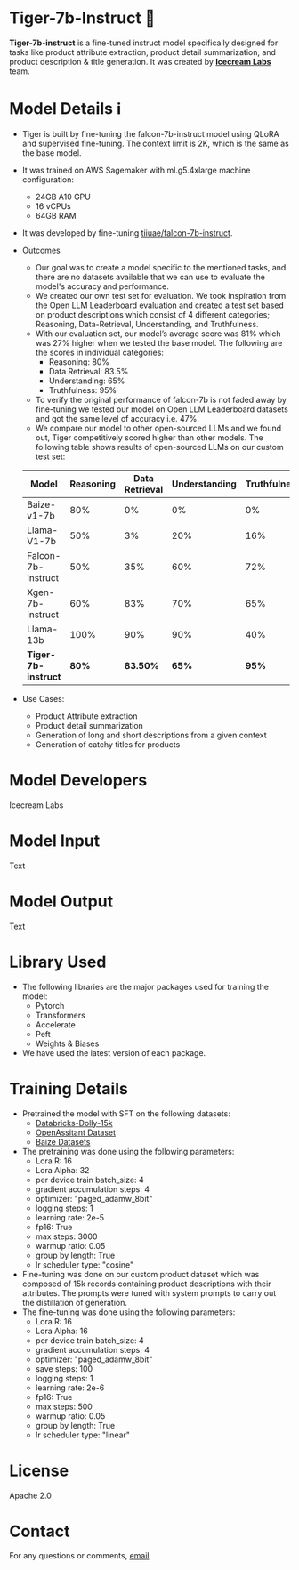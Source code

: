 # Tiger-7b-Instruct 🐯
**Tiger-7b-instruct** is a fine-tuned instruct model specifically designed for tasks like product attribute extraction, product detail summarization, and product description & title generation. 
It was created by **[Icecream Labs](https://www.icecreamlabs.com)** team.

# Model Details ℹ️
- Tiger is built by fine-tuning the falcon-7b-instruct model using QLoRA and supervised fine-tuning. The context limit is 2K, which is the same as the base model.
- It was trained on AWS Sagemaker with ml.g5.4xlarge machine configuration:
  - 24GB A10 GPU
  - 16 vCPUs
  - 64GB RAM
- It was developed by fine-tuning [tiiuae/falcon-7b-instruct](https://huggingface.co/tiiuae/falcon-7b-instruct).
- Outcomes
  - Our goal was to create a model specific to the mentioned tasks, and there are no datasets available that we can use to evaluate the model's accuracy and performance.
  - We created our own test set for evaluation. We took inspiration from the Open LLM Leaderboard evaluation and created a test set based on product descriptions which consist of 4 different categories; Reasoning, Data-Retrieval, Understanding, and Truthfulness.
  - With our evaluation set, our model’s average score was 81% which was 27% higher when we tested the base model. The following are the scores in individual categories:
    - Reasoning: 80%
    - Data Retrieval: 83.5%
    - Understanding: 65%
    - Truthfulness: 95%
  - To verify the original performance of falcon-7b is not faded away by fine-tuning we tested our model on Open LLM Leaderboard datasets and got the same level of accuracy i.e. 47%.
  - We compare our model to other open-sourced LLMs and we found out, Tiger competitively scored higher than other models. The following table shows results of open-sourced LLMs on our custom test set:
    
  | Model            | Reasoning | Data Retrieval | Understanding | Truthfulness | Overall|
  |------------------|-----------|----------------|---------------|--------------|--------|
  |Baize-v1-7b       |80%        |0%              | 0%            | 0%           | 20%    |
  |Llama-V1-7b       |50%        | 3%             | 20%           | 16%          | 22%    |
  |Falcon-7b-instruct|50%        |35%             | 60%           | 72%          | 54%    |
  |Xgen-7b-instruct  |60%        |83%             | 70%           | 65%          | 70%    |
  |Llama-13b         |100%       | 90%            | 90%           | 40%          | 80%    |
  |**Tiger-7b-instruct** |**80%**|**83.50%**      | **65%**       | **95%**      | **81%**|


- Use Cases:
  - Product Attribute extraction
  - Product detail summarization
  - Generation of long and short descriptions from a given context
  - Generation of catchy titles for products

# Model Developers 
Icecream Labs

# Model Input
Text

# Model Output
Text

# Library Used
- The following libraries are the major packages used for training the model:
  - Pytorch
  - Transformers
  - Accelerate
  - Peft
  - Weights & Biases
- We have used the latest version of each package.

# Training Details

- Pretrained the model with SFT on the following datasets:
  - [Databricks-Dolly-15k](https://huggingface.co/datasets/databricks/databricks-dolly-15k/viewer/databricks--databricks-dolly-15k/train?row=25)
  - [OpenAssitant Dataset](https://huggingface.co/datasets/OpenAssistant/oasst1)
  - [Baize Datasets](https://github.com/project-baize/baize-chatbot/tree/main/data)
- The pretraining was done using the following parameters:
  - Lora R: 16
  - Lora Alpha: 32
  - per device train batch_size: 4
  - gradient accumulation steps: 4
  - optimizer: "paged_adamw_8bit"
  - logging steps: 1
  - learning rate: 2e-5
  - fp16: True
  - max steps: 3000
  - warmup ratio: 0.05
  - group by length: True
  - lr scheduler type: "cosine"
- Fine-tuning was done on our custom product dataset which was composed of 15k records containing product descriptions with their attributes. The prompts were tuned with system prompts to carry out the distillation of generation.
- The fine-tuning was done using the following parameters:
  - Lora R: 16
  - Lora Alpha: 16
  - per device train batch_size: 4
  - gradient accumulation steps: 4
  - optimizer: "paged_adamw_8bit"
  - save steps: 100
  - logging steps: 1
  - learning rate: 2e-6
  - fp16: True
  - max steps: 500
  - warmup ratio: 0.05
  - group by length: True
  - lr scheduler type: "linear"

# License
Apache 2.0

# Contact
For any questions or comments, [email](https://www.icecreamlabs.com/contact-us)
